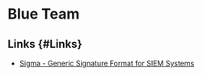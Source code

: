 # Blue Team 

## Links {#Links}

* [Sigma -  Generic Signature Format for SIEM Systems](https://github.com/Neo23x0/sigma) 
